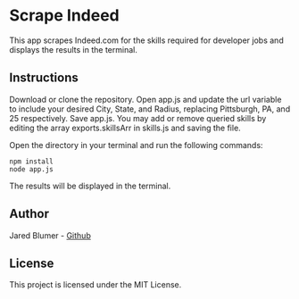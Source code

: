 # Scrape Indeed

This app scrapes Indeed.com for the skills required for developer jobs and displays the results in the terminal.

## Instructions

Download or clone the repository. Open app.js and update the url variable to include your desired City, State, and Radius, replacing Pittsburgh, PA, and 25 respectively. Save app.js. You may add or remove queried skills by editing the array exports.skillsArr in skills.js and saving the file.

Open the directory in your terminal and run the following commands:
```
npm install
node app.js
```
The results will be displayed in the terminal.

## Author

Jared Blumer - [Github](https://github.com/jaredblumer)

## License

This project is licensed under the MIT License.
